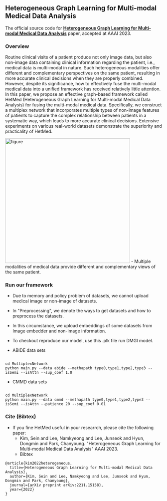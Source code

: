 ## Heterogeneous Graph Learning for Multi-modal Medical Data Analysis

The official source code for [**Heterogeneous Graph Learning for Multi-modal Medical Data Analysis**](https://arxiv.org/abs/2211.15158) paper, accepted at AAAI 2023.

### Overview
Routine clinical visits of a patient produce not only image data, but also non-image data containing clinical information regarding the patient, i.e., medical data is multi-modal in nature. Such heterogeneous modalities offer different and complementary perspectives on the same patient, resulting in more accurate clinical decisions when they are properly combined. However, despite its significance, how to effectively fuse the multi-modal medical data into a unified framework has received relatively little attention. In this paper, we propose an effective graph-based framework called HetMed (Heterogeneous Graph Learning for Multi-modal Medical Data Analysis) for fusing the multi-modal medical data. Specifically, we construct a multiplex network that incorporates multiple types of non-image features of patients to capture the complex relationship between patients in a systematic way, which leads to more accurate clinical decisions. Extensive experiments on various real-world datasets demonstrate the superiority and practicality of HetMed. 

<img width="400" alt="figure" src="https://user-images.githubusercontent.com/76777494/219549674-4e550a0a-6a5c-4527-a28d-1f88a1939ab2.png">
- Multiple modalities of medical data provide different and complementary views of the same patient.

### Run our framework

- Due to memory and policy problem of datasets, we cannot upload medical image or non-image of datasets.
- In "Preprocessing", we denote the ways to get datasets and how to preprocess the datasets.

- In this circumstance, we upload embeddings of some datasets from Image embedder and non-image information.
- To checkout reproduce our model, use this .plk file run DMGI model.

- ABIDE data sets
<pre><code>
cd MultiplexNetwork
python main.py --data abide --methapath type0,type1,type2,type3 --isSemi --isAttn --sup_coef 1.0
</code></pre>

- CMMD data sets
<pre><code>
cd MultiplexNetwork
python main.py --data cmmd --methapath type0,type1,type2,type3 --isSemi --isAttn --patience 20 --sup_coef 0.01
</code></pre>


### Cite (Bibtex)
- If you fine HetMed useful in your researrch, please cite the following paper:
  - Kim, Sein and Lee, Namkyeong and Lee, Junseok and Hyun, Dongmin and Park, Chanyoung. "Heterogeneous Graph Learning for Multi-modal Medical Data Analysis" AAAI 2023.
  - Bibtex
```
@article{kim2022heterogeneous,
  title={Heterogeneous Graph Learning for Multi-modal Medical Data Analysis},
  author={Kim, Sein and Lee, Namkyeong and Lee, Junseok and Hyun, Dongmin and Park, Chanyoung},
  journal={arXiv preprint arXiv:2211.15158},
  year={2022}
}
```
